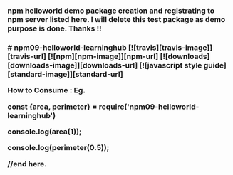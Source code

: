 <h3>npm helloworld demo package creation and registrating to npm server listed here. I will delete this test package as demo purpose is done. Thanks !!<h3>
# npm09-helloworld-learninghub [![travis][travis-image]][travis-url] [![npm][npm-image]][npm-url] [![downloads][downloads-image]][downloads-url] [![javascript style guide][standard-image]][standard-url]

[travis-image]: https://img.shields.io/travis/feross/arch/master.svg
[travis-url]: https://travis-ci.org/feross/arch
[npm-image]: https://img.shields.io/npm/v/arch.svg
[npm-url]: https://npmjs.org/package/arch
[downloads-image]: https://img.shields.io/npm/dm/arch.svg
[downloads-url]: https://npmjs.org/package/arch
[standard-image]: https://img.shields.io/badge/code_style-standard-brightgreen.svg
[standard-url]: https://standardjs.com

How to Consume :
Eg.

const {area, perimeter} = require('npm09-helloworld-learninghub')

console.log(area(1));

console.log(perimeter(0.5));

//end here.